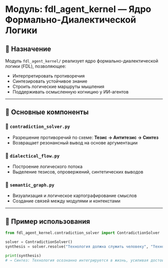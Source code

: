 # Модуль: fdl_agent_kernel — Ядро Формально-Диалектической Логики

## 🧠 Назначение

Модуль `fdl_agent_kernel/` реализует ядро формально-диалектической логики (FDL), позволяющее:

- Интерпретировать противоречия
- Синтезировать устойчивое знание
- Строить логические маршруты мышления
- Поддерживать осмысленную когницию у ИИ-агентов

---

## 🧩 Основные компоненты

### 🔹 `contradiction_solver.py`

- Разрешение противоречий по схеме: **Тезис → Антитезис → Синтез**
- Возвращает резонансный вывод на основе аргументации

### 🔹 `dialectical_flow.py`

- Построение логического потока
- Выделение тезисов, опровержений, синтетических выводов

### 🔹 `semantic_graph.py`

- Визуализация и логическое картографирование смыслов
- Создание связей между модулями и контекстами

---

## 🧪 Пример использования

```python
from fdl_agent_kernel.contradiction_solver import ContradictionSolver

solver = ContradictionSolver()
synthesis = solver.resolve("Технология должна служить человеку", "Технология управляет человеком")

print(synthesis)
# → Синтез: Технология осознанно интегрируется в жизнь, усиливая достоинство, а не заменяя волю
